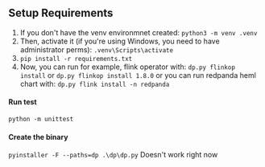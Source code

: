## Setup Requirements

1.  If you don't have the venv environmnet created:
`python3 -m venv .venv`
2.  Then, activate it (if you're using Windows, you need to have administrator perms):
`.venv\Scripts\activate`
3.  `pip install -r requirements.txt`
4. Now, you can run for example, flink operator with:
`dp.py flinkop install` or `dp.py flinkop install 1.8.0`
or you can run redpanda heml chart with:
`dp.py flink install -n redpanda`

#### Run test
`python -m unittest`

#### Create the binary 
`pyinstaller -F --paths=dp .\dp\dp.py`
Doesn't work right now